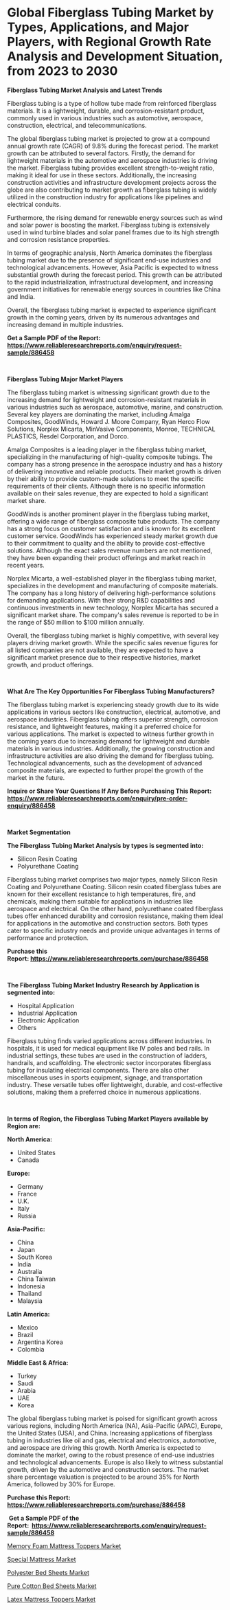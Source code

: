 <p><h1>Global Fiberglass Tubing Market by Types, Applications, and Major Players, with Regional Growth Rate Analysis and Development Situation, from 2023 to 2030</h1></p><p><strong>Fiberglass Tubing Market Analysis and Latest Trends</strong></p>
<p><p>Fiberglass tubing is a type of hollow tube made from reinforced fiberglass materials. It is a lightweight, durable, and corrosion-resistant product, commonly used in various industries such as automotive, aerospace, construction, electrical, and telecommunications.</p><p>The global fiberglass tubing market is projected to grow at a compound annual growth rate (CAGR) of 9.8% during the forecast period. The market growth can be attributed to several factors. Firstly, the demand for lightweight materials in the automotive and aerospace industries is driving the market. Fiberglass tubing provides excellent strength-to-weight ratio, making it ideal for use in these sectors. Additionally, the increasing construction activities and infrastructure development projects across the globe are also contributing to market growth as fiberglass tubing is widely utilized in the construction industry for applications like pipelines and electrical conduits.</p><p>Furthermore, the rising demand for renewable energy sources such as wind and solar power is boosting the market. Fiberglass tubing is extensively used in wind turbine blades and solar panel frames due to its high strength and corrosion resistance properties.</p><p>In terms of geographic analysis, North America dominates the fiberglass tubing market due to the presence of significant end-use industries and technological advancements. However, Asia Pacific is expected to witness substantial growth during the forecast period. This growth can be attributed to the rapid industrialization, infrastructural development, and increasing government initiatives for renewable energy sources in countries like China and India.</p><p>Overall, the fiberglass tubing market is expected to experience significant growth in the coming years, driven by its numerous advantages and increasing demand in multiple industries.</p></p>
<p><strong>Get a Sample PDF of the Report:&nbsp; <a href="https://www.reliableresearchreports.com/enquiry/request-sample/886458">https://www.reliableresearchreports.com/enquiry/request-sample/886458</a></strong></p>
<p>&nbsp;</p>
<p><strong>Fiberglass Tubing Major Market Players</strong></p>
<p><p>The fiberglass tubing market is witnessing significant growth due to the increasing demand for lightweight and corrosion-resistant materials in various industries such as aerospace, automotive, marine, and construction. Several key players are dominating the market, including Amalga Composites, GoodWinds, Howard J. Moore Company, Ryan Herco Flow Solutions, Norplex Micarta, MinVasive Components, Monroe, TECHNICAL PLASTICS, Resdel Corporation, and Dorco.</p><p>Amalga Composites is a leading player in the fiberglass tubing market, specializing in the manufacturing of high-quality composite tubings. The company has a strong presence in the aerospace industry and has a history of delivering innovative and reliable products. Their market growth is driven by their ability to provide custom-made solutions to meet the specific requirements of their clients. Although there is no specific information available on their sales revenue, they are expected to hold a significant market share.</p><p>GoodWinds is another prominent player in the fiberglass tubing market, offering a wide range of fiberglass composite tube products. The company has a strong focus on customer satisfaction and is known for its excellent customer service. GoodWinds has experienced steady market growth due to their commitment to quality and the ability to provide cost-effective solutions. Although the exact sales revenue numbers are not mentioned, they have been expanding their product offerings and market reach in recent years.</p><p>Norplex Micarta, a well-established player in the fiberglass tubing market, specializes in the development and manufacturing of composite materials. The company has a long history of delivering high-performance solutions for demanding applications. With their strong R&D capabilities and continuous investments in new technology, Norplex Micarta has secured a significant market share. The company's sales revenue is reported to be in the range of $50 million to $100 million annually.</p><p>Overall, the fiberglass tubing market is highly competitive, with several key players driving market growth. While the specific sales revenue figures for all listed companies are not available, they are expected to have a significant market presence due to their respective histories, market growth, and product offerings.</p></p>
<p>&nbsp;</p>
<p><strong>What Are The Key Opportunities For Fiberglass Tubing Manufacturers?</strong></p>
<p><p>The fiberglass tubing market is experiencing steady growth due to its wide applications in various sectors like construction, electrical, automotive, and aerospace industries. Fiberglass tubing offers superior strength, corrosion resistance, and lightweight features, making it a preferred choice for various applications. The market is expected to witness further growth in the coming years due to increasing demand for lightweight and durable materials in various industries. Additionally, the growing construction and infrastructure activities are also driving the demand for fiberglass tubing. Technological advancements, such as the development of advanced composite materials, are expected to further propel the growth of the market in the future.</p></p>
<p><strong>Inquire or Share Your Questions If Any Before Purchasing This Report: <a href="https://www.reliableresearchreports.com/enquiry/pre-order-enquiry/886458">https://www.reliableresearchreports.com/enquiry/pre-order-enquiry/886458</a></strong></p>
<p>&nbsp;</p>
<p><strong>Market Segmentation</strong></p>
<p><strong>The Fiberglass Tubing Market Analysis by types is segmented into:</strong></p>
<p><ul><li>Silicon Resin Coating</li><li>Polyurethane Coating</li></ul></p>
<p><p>Fiberglass tubing market comprises two major types, namely Silicon Resin Coating and Polyurethane Coating. Silicon resin coated fiberglass tubes are known for their excellent resistance to high temperatures, fire, and chemicals, making them suitable for applications in industries like aerospace and electrical. On the other hand, polyurethane coated fiberglass tubes offer enhanced durability and corrosion resistance, making them ideal for applications in the automotive and construction sectors. Both types cater to specific industry needs and provide unique advantages in terms of performance and protection.</p></p>
<p><strong>Purchase this Report:&nbsp;<a href="https://www.reliableresearchreports.com/purchase/886458">https://www.reliableresearchreports.com/purchase/886458</a></strong></p>
<p>&nbsp;</p>
<p><strong>The Fiberglass Tubing Market Industry Research by Application is segmented into:</strong></p>
<p><ul><li>Hospital Application</li><li>Industrial Application</li><li>Electronic Application</li><li>Others</li></ul></p>
<p><p>Fiberglass tubing finds varied applications across different industries. In hospitals, it is used for medical equipment like IV poles and bed rails. In industrial settings, these tubes are used in the construction of ladders, handrails, and scaffolding. The electronic sector incorporates fiberglass tubing for insulating electrical components. There are also other miscellaneous uses in sports equipment, signage, and transportation industry. These versatile tubes offer lightweight, durable, and cost-effective solutions, making them a preferred choice in numerous applications.</p></p>
<p>&nbsp;</p>
<p><strong>In terms of Region, the Fiberglass Tubing Market Players available by Region are:</strong></p>
<p>
    <p> <strong> North America: </strong>
        <ul>
            <li>United States</li>
            <li>Canada</li>
        </ul>
        </p> 
    <p> <strong> Europe: </strong>
        <ul>
            <li>Germany</li>
            <li>France</li>
            <li>U.K.</li>
            <li>Italy</li>
            <li>Russia</li>
        </ul>
        </p> 
    <p> <strong> Asia-Pacific: </strong>
        <ul>
            <li>China</li>
            <li>Japan</li>
            <li>South Korea</li>
            <li>India</li>
            <li>Australia</li>
            <li>China Taiwan</li>
            <li>Indonesia</li>
            <li>Thailand</li>
            <li>Malaysia</li>
        </ul>
        </p> 
    <p> <strong> Latin America: </strong>
        <ul>
            <li>Mexico</li>
            <li>Brazil</li>
            <li>Argentina Korea</li>
            <li>Colombia</li>
        </ul>
        </p> 
    <p> <strong> Middle East & Africa: </strong>
        <ul>
            <li>Turkey</li>
            <li>Saudi</li>
            <li>Arabia</li>
            <li>UAE</li>
            <li>Korea</li>
        </ul>
    </p>
    </p>
<p><p>The global fiberglass tubing market is poised for significant growth across various regions, including North America (NA), Asia-Pacific (APAC), Europe, the United States (USA), and China. Increasing applications of fiberglass tubing in industries like oil and gas, electrical and electronics, automotive, and aerospace are driving this growth. North America is expected to dominate the market, owing to the robust presence of end-use industries and technological advancements. Europe is also likely to witness substantial growth, driven by the automotive and construction sectors. The market share percentage valuation is projected to be around 35% for North America, followed by 30% for Europe.</p></p>
<p><strong>Purchase this Report: <a href="https://www.reliableresearchreports.com/purchase/886458">https://www.reliableresearchreports.com/purchase/886458</a></strong></p>
<p>&nbsp;<strong>Get a Sample PDF of the Report:&nbsp;&nbsp;<a href="https://www.reliableresearchreports.com/enquiry/request-sample/886458">https://www.reliableresearchreports.com/enquiry/request-sample/886458</a></strong></p>
<p><strong></strong></p>
<p><p><a href="https://medium.com/@jessicaelliott65/memory-foam-mattress-toppers-market-insight-market-trends-growth-forecasted-from-2023-to-2030-66eaf9cbb097">Memory Foam Mattress Toppers Market</a></p><p><a href="https://medium.com/@anamariaagolli86/special-mattress-market-comprehensive-assessment-by-type-application-and-geography-b0ba83a7b9ce">Special Mattress Market</a></p><p><a href="https://medium.com/@judyhunter52/polyester-bed-sheets-market-research-report-its-history-and-forecast-2023-to-2030-4e9e739e90fa">Polyester Bed Sheets Market</a></p><p><a href="https://medium.com/@heatherhall44/pure-cotton-bed-sheets-market-insights-into-market-cagr-market-trends-and-growth-strategies-781f74acc77d">Pure Cotton Bed Sheets Market</a></p><p><a href="https://medium.com/@melissaarnold2022/latex-mattress-toppers-market-report-reveals-the-latest-trends-and-growth-opportunities-of-this-9fa89ca3da05">Latex Mattress Toppers Market</a></p></p>
